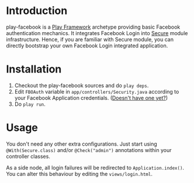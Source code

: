 # Introduction

play-facebook is a [Play Framework](http://www.playframework.org/) archetype providing basic Facebook authentication mechanics. It integrates Facebook Login into [Secure](http://www.playframework.org/documentation/1.0/secure) module infrastructure. Hence, if you are familiar with Secure module, you can directly bootstrap your own Facebook Login integrated application.

# Installation

1. Checkout the play-facebook sources and do `play deps`.
3. Edit `FBOAuth` variable in `app/controllers/Security.java` according to your Facebook Application credentials. ([Doesn't have one yet?](http://www.facebook.com/developers/createapp.php))
4. Do `play run`.

# Usage

You don't need any other extra configurations. Just start using `@With(Secure.class)` and/or `@Check("admin")` annotations within your controller classes.

As a side node, all login failures will be redirected to `Application.index()`. You can alter this behaviour by editing the `views/login.html`.
